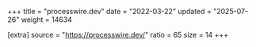 +++
title = "processwire.dev"
date = "2022-03-22"
updated = "2025-07-26"
weight = 14634

[extra]
source = "https://processwire.dev/"
ratio = 65
size = 14
+++
